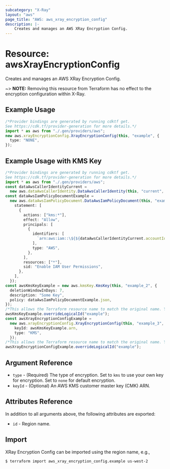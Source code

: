 ```yaml
---
subcategory: "X-Ray"
layout: "aws"
page_title: "AWS: aws_xray_encryption_config"
description: |-
    Creates and manages an AWS XRay Encryption Config.
---
```


# Resource: awsXrayEncryptionConfig

Creates and manages an AWS XRay Encryption Config.

\~> **NOTE:** Removing this resource from Terraform has no effect to the encryption configuration within X-Ray.

## Example Usage

```typescript
/*Provider bindings are generated by running cdktf get.
See https://cdk.tf/provider-generation for more details.*/
import * as aws from "./.gen/providers/aws";
new aws.xrayEncryptionConfig.XrayEncryptionConfig(this, "example", {
  type: "NONE",
});

```

## Example Usage with KMS Key

```typescript
/*Provider bindings are generated by running cdktf get.
See https://cdk.tf/provider-generation for more details.*/
import * as aws from "./.gen/providers/aws";
const dataAwsCallerIdentityCurrent =
  new aws.dataAwsCallerIdentity.DataAwsCallerIdentity(this, "current", {});
const dataAwsIamPolicyDocumentExample =
  new aws.dataAwsIamPolicyDocument.DataAwsIamPolicyDocument(this, "example", {
    statement: [
      {
        actions: ["kms:*"],
        effect: "Allow",
        principals: [
          {
            identifiers: [
              `arn:aws:iam::\${${dataAwsCallerIdentityCurrent.accountId}}:root`,
            ],
            type: "AWS",
          },
        ],
        resources: ["*"],
        sid: "Enable IAM User Permissions",
      },
    ],
  });
const awsKmsKeyExample = new aws.kmsKey.KmsKey(this, "example_2", {
  deletionWindowInDays: 7,
  description: "Some Key",
  policy: dataAwsIamPolicyDocumentExample.json,
});
/*This allows the Terraform resource name to match the original name. You can remove the call if you don't need them to match.*/
awsKmsKeyExample.overrideLogicalId("example");
const awsXrayEncryptionConfigExample =
  new aws.xrayEncryptionConfig.XrayEncryptionConfig(this, "example_3", {
    keyId: awsKmsKeyExample.arn,
    type: "KMS",
  });
/*This allows the Terraform resource name to match the original name. You can remove the call if you don't need them to match.*/
awsXrayEncryptionConfigExample.overrideLogicalId("example");

```

## Argument Reference

* `type` - (Required) The type of encryption. Set to `kms` to use your own key for encryption. Set to `none` for default encryption.
* `keyId` - (Optional) An AWS KMS customer master key (CMK) ARN.

## Attributes Reference

In addition to all arguments above, the following attributes are exported:

* `id` - Region name.

## Import

XRay Encryption Config can be imported using the region name, e.g.,

```console
$ terraform import aws_xray_encryption_config.example us-west-2
```
